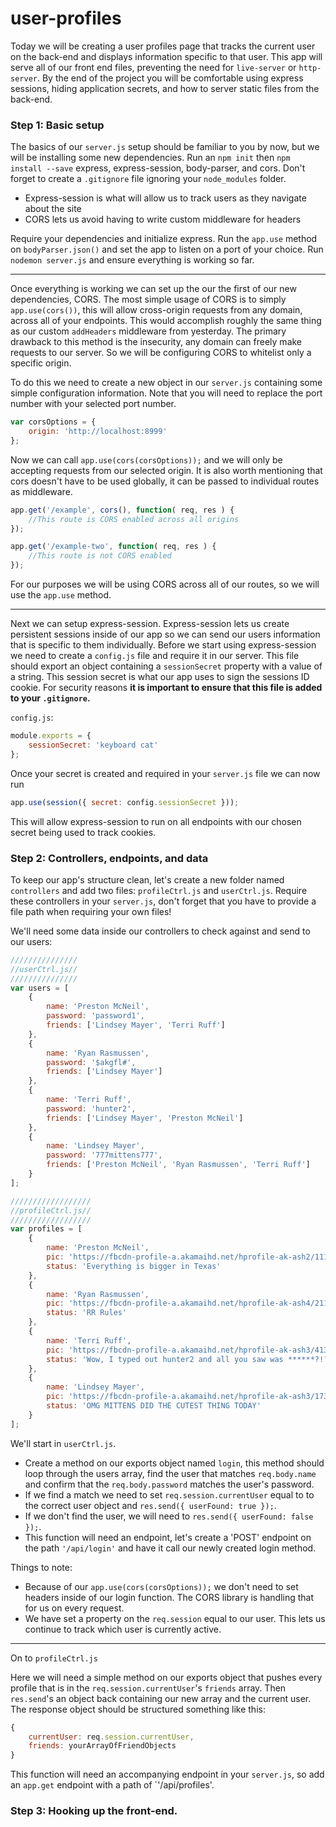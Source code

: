 # user-profiles

Today we will be creating a user profiles page that tracks the current user on the back-end and displays information specific to that user. This app will serve all of our front end files, preventing the need for `live-server` or `http-server`. By the end of the project you will be comfortable using express sessions, hiding application secrets, and how to server static files from the back-end.

### Step 1: Basic setup
The basics of our `server.js` setup should be familiar to you by now, but we will be installing some new dependencies. Run an `npm init` then `npm install --save` express, express-session, body-parser, and cors. Don't forget to create a `.gitignore` file ignoring your `node_modules` folder.

* Express-session is what will allow us to track users as they navigate about the site
* CORS lets us avoid having to write custom middleware for headers

Require your dependencies and initialize express. Run the `app.use` method on `bodyParser.json()` and set the app to listen on a port of your choice. Run `nodemon server.js` and ensure everything is working so far.

___

Once everything is working we can set up the our the first of our new dependencies, CORS. The most simple usage of CORS is to simply `app.use(cors())`, this will allow cross-origin requests from any domain, across all of your endpoints. This would accomplish roughly the same thing as our custom `addHeaders` middleware from yesterday. The primary drawback to this method is the insecurity, any domain can freely make requests to our server. So we will be configuring CORS to whitelist only a specific origin.

To do this we need to create a new object in our `server.js` containing some simple configuration information. Note that you will need to replace the port number with your selected port number. 
```javascript
var corsOptions = {
	origin: 'http://localhost:8999'
};
```

Now we can call `app.use(cors(corsOptions));` and we will only be accepting requests from our selected origin. It is also worth mentioning that cors doesn't have to be used globally, it can be passed to individual routes as middleware. 
```javascript
app.get('/example', cors(), function( req, res ) {
	//This route is CORS enabled across all origins
});

app.get('/example-two', function( req, res ) {
	//This route is not CORS enabled
});
```
For our purposes we will be using CORS across all of our routes, so we will use the `app.use` method.
___

Next we can setup express-session. Express-session lets us create persistent sessions inside of our app so we can send our users information that is specific to them individually. Before we start using express-session we need to create a `config.js` file and require it in our server. This file should export an object containing a `sessionSecret` property with a value of a string. This session secret is what our app uses to sign the sessions ID cookie. For security reasons **it is important to ensure that this file is added to your `.gitignore`.**

`config.js`:
```javascript
module.exports = {
	sessionSecret: 'keyboard cat'
};
```
Once your secret is created and required in your `server.js` file we can now run 
```javascript
app.use(session({ secret: config.sessionSecret }));
```
This will allow express-session to run on all endpoints with our chosen secret being used to track cookies.

### Step 2: Controllers, endpoints, and data
To keep our app's structure clean, let's create a new folder named `controllers` and add two files: `profileCtrl.js` and `userCtrl.js`. Require these controllers in your `server.js`, don't forget that you have to provide a file path when requiring your own files!

We'll need some data inside our controllers to check against and send to our users:
```javascript
///////////////
//userCtrl.js//
///////////////
var users = [
	{
		name: 'Preston McNeil',
		password: 'password1',
		friends: ['Lindsey Mayer', 'Terri Ruff']
	},
	{
		name: 'Ryan Rasmussen',
		password: '$akgfl#',
		friends: ['Lindsey Mayer']
	},
	{
		name: 'Terri Ruff',
		password: 'hunter2',
		friends: ['Lindsey Mayer', 'Preston McNeil']
	},
	{
		name: 'Lindsey Mayer',
		password: '777mittens777',
		friends: ['Preston McNeil', 'Ryan Rasmussen', 'Terri Ruff']
	}
];
```
```javascript
//////////////////
//profileCtrl.js//
//////////////////
var profiles = [
	{
		name: 'Preston McNeil',
		pic: 'https://fbcdn-profile-a.akamaihd.net/hprofile-ak-ash2/1117694_1614542_108355616_q.jpg',
		status: 'Everything is bigger in Texas'
	},
	{
		name: 'Ryan Rasmussen',
		pic: 'https://fbcdn-profile-a.akamaihd.net/hprofile-ak-ash4/211536_7938705_80713399_q.jpg',
		status: 'RR Rules'
	},
	{
		name: 'Terri Ruff',
		pic: 'https://fbcdn-profile-a.akamaihd.net/hprofile-ak-ash3/41368_8222994_4799_q.jpg',
		status: 'Wow, I typed out hunter2 and all you saw was ******?!?!??'
	},
	{
		name: 'Lindsey Mayer',
		pic: 'https://fbcdn-profile-a.akamaihd.net/hprofile-ak-ash3/173210_10024969_2137324550_q.jpg',
		status: 'OMG MITTENS DID THE CUTEST THING TODAY'
	}
];
```
We'll start in `userCtrl.js`. 

- Create a method on our exports object named `login`, this method should loop through the users array, find the user that matches `req.body.name` and confirm that the `req.body.password` matches the user's password.
- If we find a match we need to set `req.session.currentUser` equal to to the correct user object and `res.send({ userFound: true });`.
- If we don't find the user, we will need to `res.send({ userFound: false });`.
- This function will need an endpoint, let's create a 'POST' endpoint on the path `'/api/login'` and have it call our newly created login method.

Things to note:
	
- Because of our `app.use(cors(corsOptions));` we don't need to set headers inside of our login function. The CORS library is handling that for us on every request.
- We have set a property on the `req.session` equal to our user. This lets us continue to track which user is currently active.

___
On to `profileCtrl.js`

Here we will need a simple method on our exports object that pushes every profile that is in the `req.session.currentUser`'s `friends` array. Then `res.send`'s an object back containing our new array and the current user. The response object should be structured something like this:
```javascript
{
	currentUser: req.session.currentUser,
	friends: yourArrayOfFriendObjects
}
```

This function will need an accompanying endpoint in your `server.js`, so add an `app.get` endpoint with a path of `'/api/profiles'.

### Step 3: Hooking up the front-end.
